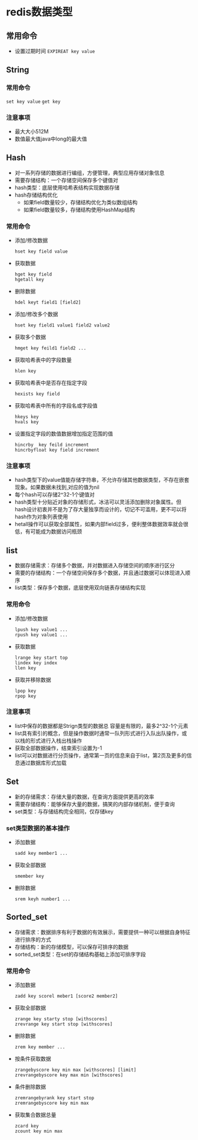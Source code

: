 # redis数据类型

## 常用命令

- 设置过期时间
`EXPIREAT key value`

## String

### 常用命令

`set key value`
`get key`

### 注意事项

- 最大大小512M
- 数值最大值java中long的最大值

## Hash

- 对一系列存储的数据进行编组，方便管理，典型应用存储对象信息
- 需要存储结构：一个存储空间保存多个键值对
- hash类型：底层使用哈希表结构实现数据存储
- hash存储结构优化
  - 如果field数量较少，存储结构优化为类似数组结构
  - 如果field数量较多，存储结构使用HashMap结构

### 常用命令

- 添加/修改数据

  ```
  hset key field value
  ```

- 获取数据

  ```
  hget key field
  hgetall key
  ```

- 删除数据

  ```
  hdel keyt field1 [field2]
  ```

- 添加/修改多个数据

  ```
  hset key field1 value1 field2 value2
  ```

- 获取多个数据

  ```
  hmget key feild1 field2 ...
  ```

- 获取哈希表中的字段数量

  ```
  hlen key
  ```

- 获取哈希表中是否存在指定字段

  ```
  hexists key field
  ```

- 获取哈希表中所有的字段名或字段值

  ```
  hkeys key
  hvals key
  ```

- 设置指定字段的数值数据增加指定范围的值

  ```
  hincrby  key feild increment
  hincrbyfloat key field increment
  ```

  

### 注意事项

- hash类型下的value值能存储字符串，不允许存储其他数据类型，不存在嵌套现象。如果数据未找到,对应的值为nil
- 每个hash可以存储2^32-1个键值对
- hash类型十分贴近对象的存储形式，冰洁可以灵活添加删除对象属性。但hash设计初衷并不是为了存大量独享而设计的，切记不可滥用，更不可以将hash作为对象列表使用
- hetall操作可以获取全部属性，如果内部field过多，便利整体数据效率就会很低，有可能成为数据访问瓶颈



## list

- 数据存储需求：存储多个数据，并对数据进入存储空间的顺序进行区分
- 需要的存储结构：一个存储空间保存多个数据，并且通过数据可以体现进入顺序
- list类型：保存多个数据，底层使用双向链表存储结构实现

### 常用命令

- 添加/修改数据

  ```
  lpush key value1 ...
  rpush key value1 ...
  ```

- 获取数据

  ```
  lrange key start top
  lindex key index
  llen key
  ```

- 获取并移除数据

  ```
  lpop key
  rpop key
  ```

### 注意事项

- list中保存的数据都是Strign类型的数据总 容量是有限的，最多2^32-1个元素
- list具有索引的概念，但是操作数据时通常一队列形式进行入队出队操作，或以栈的形式进行入栈出栈操作
- 获取全部数据操作，结束索引设置为-1
- list可以对数据进行分页操作，通常第一页的信息来自于list，第2页及更多的信息通过数据库形式加载

## Set

- 新的存储需求：存储大量的数据，在查询方面提供更高的效率
- 需要存储结构：能够保存大量的数据，搞笑的内部存储机制，便于查询
- set类型：与存储结构完全相同，仅存储key

### set类型数据的基本操作

- 添加数据

  ```
  sadd key member1 ...
  ```

- 获取全部数据

  ```
  smember key
  ```

- 删除数据

  ```
  srem keyh number1 ...
  ```

## Sorted_set

- 存储需求：数据排序有利于数据的有效展示，需要提供一种可以根据自身特征进行排序的方式
- 存储结构：新的存储模型，可以保存可排序的数据
- sorted_set类型：在set的存储结构基础上添加可排序字段

### 常用命令

- 添加数据

  ```
  zadd key scorel meber1 [score2 member2]
  ```

- 获取全部数据

  ```
  zrange key starty stop [withscores]
  zrevrange key start stop [withscores]
  ```

- 删除数据

  ```
  zrem key member ...
  ```

- 按条件获取数据

  ```
  zrangebyscore key min max [withscores] [limit]
  zrevrangebyscore key max min [withscores]
  ```

- 条件删除数据

  ```
  zremrangebyrank key start stop 
  zremrangebyscore key min max
  ```

- 获取集合数据总量

  ```
  zcard key
  zcount key min max
  ```

